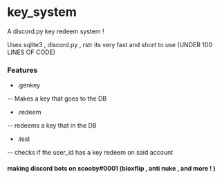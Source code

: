 # key_system
A discord.py key redeem system ! 

Uses sqlite3 , discord.py , rstr its very fast and short to use (UNDER 100 LINES OF CODE) 


### Features
- .genkey

-- Makes a key that goes to the DB
- .redeem 

-- redeems a key that in the DB
- .test

-- checks if the user_id has a key redeem on said account 

#### making discord bots on scooby#0001 (bloxflip , anti nuke , and more ! )

